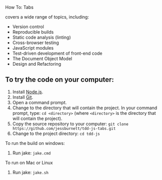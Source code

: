 How To: Tabs

covers a wide range of topics, including:

* Version control
* Reproducible builds
* Static code analysis (linting)
* Cross-browser testing
* JavaScript modules
* Test-driven development of front-end code
* The Document Object Model
* Design and Refactoring


To try the code on your computer:
---------------------------------

1. Install [Node.js](http://nodejs.org).
2. Install [Git](http://git-scm.com/downloads).
3. Open a command prompt.
4. Change to the directory that will contain the project. In your command prompt, type: `cd <directory>` (where `<directory>` is the directory that will contain the project).
5. Copy the source repository to your computer: `git clone https://github.com/jessburnett/tdd-js-tabs.git`
6. Change to the project directory: `cd tdd-js`

To run the build on windows:
1. Run jake: `jake.cmd`

To run on Mac or Linux
1. Run jake: `jake.sh`
